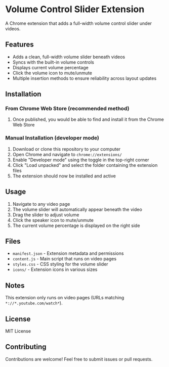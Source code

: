 # Volume Control Slider Extension

A Chrome extension that adds a full-width volume control slider under videos.

## Features

- Adds a clean, full-width volume slider beneath videos
- Syncs with the built-in volume controls
- Displays current volume percentage
- Click the volume icon to mute/unmute
- Multiple insertion methods to ensure reliability across layout updates

## Installation

### From Chrome Web Store (recommended method)
1. Once published, you would be able to find and install it from the Chrome Web Store

### Manual Installation (developer mode)
1. Download or clone this repository to your computer
2. Open Chrome and navigate to `chrome://extensions/`
3. Enable "Developer mode" using the toggle in the top-right corner
4. Click "Load unpacked" and select the folder containing the extension files
5. The extension should now be installed and active

## Usage

1. Navigate to any video page
2. The volume slider will automatically appear beneath the video
3. Drag the slider to adjust volume
4. Click the speaker icon to mute/unmute
5. The current volume percentage is displayed on the right side

## Files

- `manifest.json` - Extension metadata and permissions
- `content.js` - Main script that runs on video pages
- `styles.css` - CSS styling for the volume slider
- `icons/` - Extension icons in various sizes

## Notes

This extension only runs on video pages (URLs matching `*://*.youtube.com/watch*`).

## License

MIT License

## Contributing

Contributions are welcome! Feel free to submit issues or pull requests.
